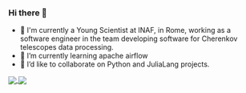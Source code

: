 ### Hi there 👋

<!--
**elehcim/elehcim** is a ✨ _special_ ✨ repository because its `README.md` (this file) appears on your GitHub profile.

Here are some ideas to get you started:
-->
- 🔭 I'm currently a Young Scientist at INAF, in Rome, working as a software engineer in the team developing software for Cherenkov telescopes data processing.
- 🌱 I’m currently learning apache airflow
- 👯 I’d like to collaborate on Python and JuliaLang projects.
<!--
- 📫 How to reach me: michele.mastropietro@gmail.com
- 🤔 I’m looking for help with ...
- 💬 Ask me about ...
- 😄 Pronouns: ...
- ⚡ Fun fact: ...
-->
<a href="https://github.com/elehcim/elehcim">
  <img align="center" src="https://github-readme-stats.vercel.app/api?username=elehcim&count_private=true&show_icons=true" />
</a>
<a href="https://github.com/elehcim/elehcim">
  <img align="center" src="https://github-readme-stats.vercel.app/api/top-langs/?username=elehcim&hide=java,css,html" />
</a>
